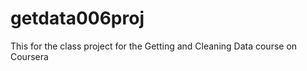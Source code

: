 getdata006proj
==============

This for the class project for the Getting and Cleaning Data course on Coursera
